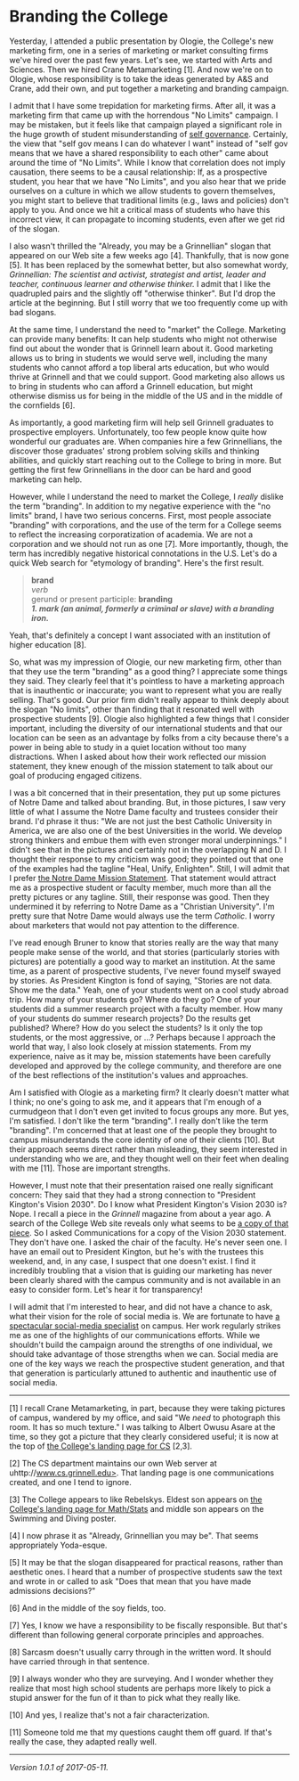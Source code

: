 Branding the College
====================

Yesterday, I attended a public presentation by Ologie, the College's new
marketing firm, one in a series of marketing or market consulting firms
we've hired over the past few years.  Let's see, we started with Arts
and Sciences.  Then we hired Crane Metamarketing [1].  And now we're on
to Ologie, whose responsibility is to take the ideas generated by A&S and
Crane, add their own, and put together a marketing and branding campaign.

I admit that I have some trepidation for marketing firms.  After all,
it was a marketing firm that came up with the horrendous "No Limits"
campaign.  I may be mistaken, but it feels like that campaign played a
significant role in the huge growth of student misunderstanding of [self
governance](self-gov-musings).  Certainly, the view that "self gov means I
can do whatever I want" instead of "self gov means that we have a shared
responsibility to each other" came about around the time of "No Limits".
While I know that correlation does not imply causation, there seems
to be a causal relationship: If, as a prospective student, you hear that we
have "No Limits", and you also hear that we pride ourselves on a culture
in which we allow students to govern themselves, you might start to believe
that traditional limits (e.g., laws and policies) don't apply to you.
And once we hit a critical mass of students who have this incorrect
view, it can propagate to incoming students, even after we get rid of
the slogan.

I also wasn't thrilled the "Already, you may be a Grinnellian" slogan
that appeared on our Web site a few weeks ago [4].  Thankfully, that is now
gone [5].  It has been replaced by the somewhat better, but also somewhat
wordy, *Grinnellian: The scientist and activist, strategist and artist,
leader and teacher, continuous learner and otherwise thinker.*  I admit
that I like the quadrupled pairs and the slightly off "otherwise thinker".
But I'd drop the article at the beginning.  But I still worry that we too
frequently come up with bad slogans.

At the same time, I understand the need to "market" the College.
Marketing can provide many benefits: It can help students who might not
otherwise find out about the wonder that is Grinnell learn about it.
Good marketing allows us to bring in students we would serve well,
including the many students who cannot afford a top liberal arts
education, but who would thrive at Grinnell and that we could support.
Good marketing also allows us to bring in students who can afford a
Grinnell education, but might otherwise dismiss us for being in the
middle of the US and in the middle of the cornfields [6].  

As importantly, a good marketing firm will help sell Grinnell graduates
to prospective employers.  Unfortunately, too few people know quite how
wonderful our graduates are.  When companies hire a few Grinnellians,
the discover those graduates' strong problem solving skills and thinking
abilities, and quickly start reaching out to the College to bring in more.
But getting the first few Grinnellians in the door can be hard and good
marketing can help.

However, while I understand the need to market the College, I
*really* dislike the term "branding".  In addition to my negative
experience with the "no limits" brand, I have two serious concerns.
First, most people associate "branding" with corporations, and
the use of the term for a College seems to reflect the increasing
corporatization of academia.  We are not a corporation and we should
not run as one [7].  More importantly, though, the term has
incredibly negative historical connotations in the U.S.  Let's do a
quick Web search for "etymology of branding".  Here's the first result.

> **brand**  
> *verb*  
> gerund or present participle: **branding**  
> ***1. mark (an animal, formerly a criminal or slave) with a branding iron.***

Yeah, that's definitely a concept I want associated with an institution
of higher education [8].

So, what was my impression of Ologie, our new marketing firm, other
than that they use the term "branding" as a good thing?  I appreciate
some things they said.  They clearly feel that it's pointless to have
a marketing approach that is inauthentic or inaccurate; you want to
represent what you are really selling.  That's good.  Our prior firm
didn't really appear to think deeply about the slogan "No limits",
other than finding that it resonated well with prospective students [9].
Ologie also highlighted a few things that I consider important, including
the diversity of our international students and that our location can
be seen as an advantage by folks from a city because there's a power in
being able to study in a quiet location without too many distractions.
When I asked about how their work reflected our mission statement, they
knew enough of the mission statement to talk about our goal of producing
engaged citizens.

I was a bit concerned that in their presentation, they put up some
pictures of Notre Dame and talked about branding.  But, in those
pictures, I saw very little of what I assume the Notre Dame faculty
and trustees consider their brand.  I'd phrase it thus: "We are
not just the best Catholic University in America, we are also one
of the best Universities in the world.  We develop strong thinkers
and embue them with even stronger moral underpinnings."  I didn't
see that in the pictures and certainly not in the overlapping N
and D.  I thought their response to my criticism was good; they
pointed out that one of the examples had the tagline "Heal, Unify,
Enlighten".  Still, I will admit that I prefer [the Notre Dame Mission
Statement](https://www.nd.edu/about/mission-statement/).  That statement
would attract me as a prospective student or faculty member, much more
than all the pretty pictures or any tagline.  Still, their response
was good.  Then they undermined it by referring to Notre Dame as a
"Christian University".  I'm pretty sure that Notre Dame would always
use the term *Catholic*.  I worry about marketers that would not pay
attention to the difference.

I've read enough Bruner to know that stories really are the way that many
people make sense of the world, and that stories (particularly stories
with pictures) are potentially a good way to market an institution.
At the same time, as a parent of prospective students, I've never found
myself swayed by stories.  As President Kington is fond of saying,
"Stories are not data.  Show me the data."  Yeah, one of your students
went on a cool study abroad trip.  How many of your students go?
Where do they go?  One of your students did a summer research project
with a faculty member.  How many of your students do summer research
projects?  Do the results get published?  Where?  How do you select
the students?  Is it only the top students, or the most aggressive,
or ...?  Perhaps because I approach the world that way, I also look
closely at mission statements.  From my experience, naive as it may be,
mission statements have been carefully developed and approved by the
college community, and therefore are one of the best reflections of the
institution's values and approaches.

Am I satisfied with Ologie as a marketing firm?  It clearly doesn't
matter what I think; no one's going to ask me, and it appears that I'm
enough of a curmudgeon that I don't even get invited to focus groups
any more.  But yes, I'm satisfied.  I don't like the term "branding".
I really don't like the term "branding".  I'm concerned that at least
one of the people they brought to campus misunderstands the core identity
of one of their clients [10].  But their approach seems direct rather
than misleading, they seem interested in understanding who we are, and
they thought well on their feet when dealing with me [11].  Those are
important strengths.

However, I must note that their presentation raised one really significant
concern: They said that they had a strong connection to "President
Kington's Vision 2030".  Do I know what President Kington's Vision
2030 is?  Nope.  I recall a piece in the _Grinnell_ magazine from about
a year ago.  A search of the College Web site reveals only what seems to
be [a copy of that piece](https://www.grinnell.edu/news/vision-2030).
So I asked Communications for a copy of the Vision 2030 statement.
They don't have one.  I asked the chair of the faculty.  He's never
seen one.  I have an email out to President Kington, but he's with the
trustees this weekend, and, in any case, I suspect that one doesn't exist.
I find it incredibly troubling that a vision that is guiding our marketing
has never been clearly shared with the campus community and is not
available in an easy to consider form.  Let's hear it for transparency!

I will admit that I'm interested to hear, and did not have a chance
to ask, what their vision for the role of social media is.  We are
fortunate to have [a spectacular social-media specialist](adrienne-hardin)
on campus.  Her work regularly strikes me as one of the highlights of
our communications efforts.  While we shouldn't build the campaign
around the strengths of one individual, we should take advantage of
those strengths when we can.  Social media are one of the key ways we
reach the prospective student generation, and that that generation is
particularly attuned to authentic and inauthentic use of social media.

---

[1] I recall Crane Metamarketing, in part, because they were taking pictures
of campus, wandered by my office, and said "We *need* to photograph this
room.  It has so much texture."  I was talking to Albert Owusu
Asare at the time, so they got a picture that they clearly considered
useful; it is now at the top of [the College's landing page for CS](http://www.grinnell.edu/academics/areas/computer-science) [2,3].

[2] The CS department maintains our own Web server at
uhttp://www.cs.grinnell.edu>.  That landing page is one communications
created, and one I tend to ignore.

[3] The College appears to like Rebelskys.  Eldest son appears on 
[the College's landing page for Math/Stats](http://www.grinnell.edu/academics/areas/math-stats) and middle son appears on the Swimming and Diving poster.

[4] I now phrase it as "Already, Grinnellian you may be".  That seems
appropriately Yoda-esque.

[5] It may be that the slogan disappeared for practical reasons, rather
than aesthetic ones.  I heard that a number of prospective students saw
the text and wrote in or called to ask "Does that mean that you have made
admissions decisions?"

[6] And in the middle of the soy fields, too.

[7] Yes, I know we have a responsibility to be fiscally responsible.  But
that's different than following general corporate principles and approaches.

[8] Sarcasm doesn't usually carry through in the written word.  It
should have carried through in that sentence.

[9] I always wonder who they are surveying.  And I wonder whether they
realize that most high school students are perhaps more likely to pick
a stupid answer for the fun of it than to pick what they really like.

[10] And yes, I realize that's not a fair characterization.

[11] Someone told me that my questions caught them off guard.  If that's
really the case, they adapted really well.

---

*Version 1.0.1 of 2017-05-11.*
